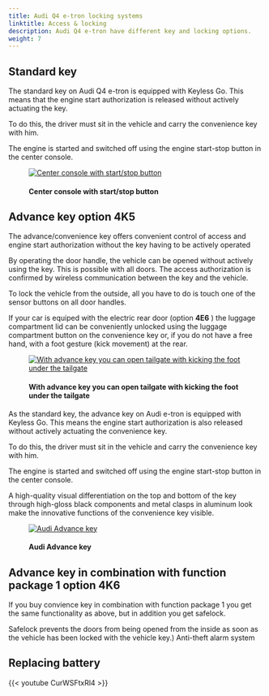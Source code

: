 ```yaml
---
title: Audi Q4 e-tron locking systems
linktitle: Access & locking
description: Audi Q4 e-tron have different key and locking options.
weight: 7
---
```

<!-- markdownlint-disable MD033 -->
## Standard key

The standard key on Audi Q4 e-tron is equipped with Keyless Go. This means that the engine start authorization is released without actively actuating the key.

To do this, the driver must sit in the vehicle and carry the convenience key with him.

The engine is started and switched off using the engine start-stop button in the center console.

<figure>
    <a href="https://media.electrichasgoneaudi.net/multimedia/models/q4-e-tron/technology/lockingsystems/startbutton.jpg">
        <img src="https://media.electrichasgoneaudi.net/multimedia/models/q4-e-tron/technology/lockingsystems/startbuttons.jpg"
        alt="Center console with start/stop button" title="Center console with start/stop button">
    </a>
    <figcaption><h4>Center console with start/stop button</h4></figcaption>
</figure>


## Advance key option 4K5

The advance/convenience key offers convenient control of access and engine start authorization without the key having to be actively operated

By operating the door handle, the vehicle can be opened without actively using the key. This is possible with all doors. The access authorization is confirmed by wireless communication between the key and the vehicle.

To lock the vehicle from the outside, all you have to do is touch one of the sensor buttons on all door handles.

If your car is equiped with the electric rear door (option **4E6** ) the luggage compartment lid can be conveniently unlocked using the luggage compartment button on the convenience key or, if you do not have a free hand, with a foot gesture (kick movement) at the rear.

<figure>
    <a href="https://media.electrichasgoneaudi.net/multimedia/models/q4-e-tron/technology/lockingsystems/kicksensor.jpg">
        <img src="https://media.electrichasgoneaudi.net/multimedia/models/q4-e-tron/technology/lockingsystems/kicksensors.jpg"
        alt="With advance key you can open tailgate with kicking the foot under the tailgate" title="With advance key you can open tailgate with kicking the foot under the tailgate">
    </a>
    <figcaption><h4>With advance key you can open tailgate with kicking the foot under the tailgate</h4></figcaption>
</figure>

As the standard key, the advance key on Audi e-tron is equipped with Keyless Go. This means
the engine start authorization is also released without actively actuating the convenience key.

To do this, the driver must sit in the vehicle and carry the convenience key with him.

The engine is started and switched off using the engine start-stop button in the center console.

A high-quality visual differentiation on the top and bottom of the key through high-gloss black components and metal clasps in aluminum look make the innovative functions of the convenience key visible.

<figure>
    <a href="https://media.electrichasgoneaudi.net/multimedia/models/q4-e-tron/technology/lockingsystems/advancekey.jpg">
        <img src="https://media.electrichasgoneaudi.net/multimedia/models/q4-e-tron/technology/lockingsystems/advancekeys.jpg"
        alt="Audi Advance key" title="Audi Advance key">
    </a>
    <figcaption><h4>Audi Advance key</h4></figcaption>
</figure>

## Advance key in combination with function package 1 option 4K6

If you buy convience key in combination with function package 1 you get the same functionality as above, but in addition you get safelock. 

Safelock prevents the doors from being opened from the inside as soon as the vehicle has been locked with the vehicle key.)
Anti-theft alarm system

## Replacing battery

{{< youtube CurWSFtxRl4 >}}

